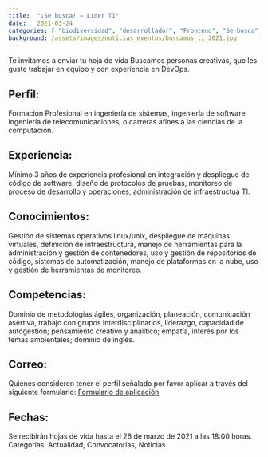 ```yaml
---
title:  "¡Se busca! – Líder TI"
date:   2021-03-24
categories: [ "biodiversidad", "desarrollador", "Frontend", "Se busca", "Datos abierto"]
background: /assets/images/noticias_eventos/buscamos_ti_2021.jpg
---
```


Te invitamos a enviar tu hoja de vida
Buscamos personas creativas, que les guste trabajar en equipo y con experiencia en DevOps.

## Perfil:
Formación Profesional en ingeniería de sistemas, ingeniería de software, ingeniería de telecomunicaciones, o carreras afines a las ciencias de la computación.

## Experiencia:
Mínimo 3 años de experiencia profesional en integración y despliegue de código de software, diseño de protocolos de pruebas, monitoreo de proceso de desarrollo y operaciones, administración de infraestructua TI.

## Conocimientos:
Gestión de sistemas operativos linux/unix, despliegue de máquinas virtuales, definición de infraestructura, manejo de herramientas para la administración y gestión de contenedores, uso y gestión de repositorios de código, sistemas de automatización, manejo de plataformas en la nube, uso y gestión de herramientas de monitoreo.

## Competencias:
Dominio de metodologías ágiles, organización, planeación, comunicación asertiva, trabajo con grupos interdisciplinarios, liderazgo, capacidad de autogestión; pensamiento creativo y analítico; empatía, interés por los temas ambientales; dominio de inglés.

## Correo:
Quienes consideren tener el perfil señalado por favor aplicar a través del siguiente formulario: [Formulario de aplicación](https://docs.google.com/forms/d/e/1FAIpQLSdoUUYehhmJz6lUBWk5SP2YcexY4-q1IeAPK5E_zuplMClIKA/viewform)

## Fechas:
Se recibirán hojas de vida hasta el 26 de marzo de 2021 a las 18:00 horas.
Categorías: Actualidad, Convocatorias, Noticias


